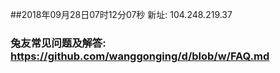 ##2018年09月28日07时12分07秒 新址: 104.248.219.37
### 兔友常见问题及解答: https://github.com/wanggonging/d/blob/w/FAQ.md
